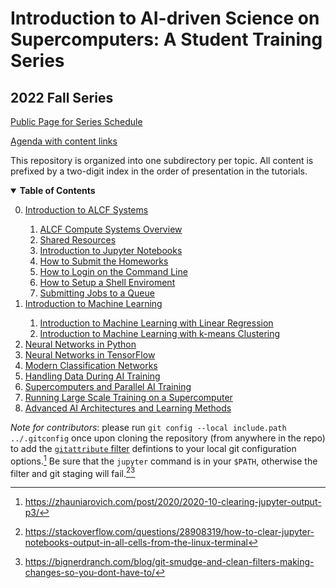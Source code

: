 # Introduction to AI-driven Science on Supercomputers: A Student Training Series
## 2022 Fall Series

[Public Page for Series Schedule](https://www.alcf.anl.gov/alcf-ai-science-training-series)

[Agenda with content links](https://events.cels.anl.gov/event/337/timetable/)

This repository is organized into one subdirectory per topic.  All content is prefixed by a two-digit index in the order of presentation in the tutorials.

<details open>
  <summary>  <b>Table of Contents</b> </summary>
  <ol start="0.">
    <li> <a href="./00_introToAlcf/">Introduction to ALCF Systems </a> </li>
    <ol>
      <li> <a href="./00_introToAlcf/00_computeSystems.md">ALCF Compute Systems Overview</a></li>
      <li> <a href="./00_introToAlcf/01_sharedResources">Shared Resources</a></li>
      <li> <a href="./00_introToAlcf/02_jupyterNotebooks.md">Introduction to Jupyter Notebooks</a></li>
      <li> <a href="./00_introToAlcf/03_githubHomework.md">How to Submit the Homeworks</a></li>
      <li> <a href="./00_introToAlcf/10_howToLogin.md">How to Login on the Command Line</a></li>
      <li> <a href="./00_introToAlcf/11_howToSetupEnvironment.md">How to Setup a Shell Enviroment</a></li>
      <li> <a href="./00_introToAlcf/12_jobQueuesSubmission.md">Submitting Jobs to a Queue</a></li>
    </ol>
    <li> <a href="./01_machineLearning">Introduction to Machine Learning  </a> </li>
    <ol> 
       <li> <a href="./01_machineLearning/01_linear_regression_sgd.ipynb"> Introduction to Machine Learning with Linear Regression </a></li>
       <li> <a href="./01_machineLearning/02_clustering.ipynb">Introduction to Machine Learning with k-means Clustering</a></li>
    </ol>
    <li> <a href="./02_neural_networks_python"> Neural Networks in Python </a></li>
    <li> <a href="./03_neural_networks_tensorflow"> Neural Networks in TensorFlow </a></li> 
    <li> <a href="./04_modern_neural_networks"> Modern Classification Networks </a></li> 	
    <li> <a href="./05_dataPipelines/">Handling Data During AI Training </a></li> 
    <li> <a href="./06_distributedTraining/">Supercomputers and Parallel AI Training</a></li> 	
    <li> <a href="./07_largeScaleTraining/">Running Large Scale Training on a Supercomputer</a></li> 
    <li> <a href="./08_advanced_architectures_methods/"> Advanced AI Architectures and Learning Methods</a></li> 	
  </ol>
</details>


*Note for contributors*: please run `git config --local include.path ../.gitconfig` once
upon cloning the repository (from anywhere in the repo) to add the	[`gitattribute`
filter](https://git-scm.com/docs/gitattributes#_filter) defintions to your local git
configuration options.[^1] Be sure that the `jupyter` command is in your `$PATH`,
otherwise the filter and git staging will fail.[^2][^3]

[^1]: https://zhauniarovich.com/post/2020/2020-10-clearing-jupyter-output-p3/
[^2]: https://stackoverflow.com/questions/28908319/how-to-clear-jupyter-notebooks-output-in-all-cells-from-the-linux-terminal
[^3]: https://bignerdranch.com/blog/git-smudge-and-clean-filters-making-changes-so-you-dont-have-to/
